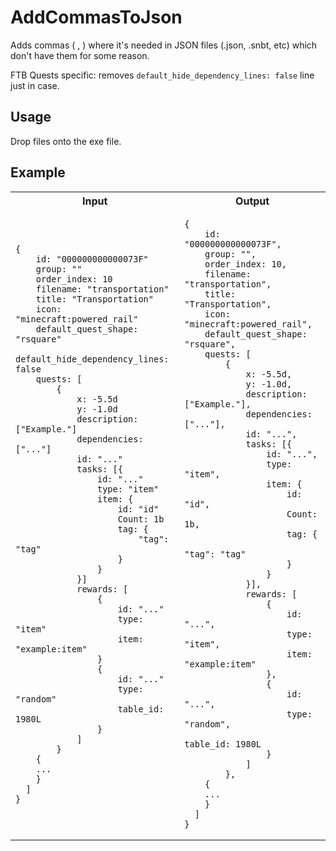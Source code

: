 # AddCommasToJson
Adds commas ( , ) where it's needed in JSON files (.json, .snbt, etc) which don't have them for some reason.

FTB Quests specific: removes `default_hide_dependency_lines: false` line just in case.
## Usage
Drop files onto the exe file.

## Example
<table>
<tr>
<th>Input</th>
<th>Output</th>
</tr>
<tr>
<td>

```
{
	id: "000000000000073F"
	group: ""
	order_index: 10
	filename: "transportation"
	title: "Transportation"
	icon: "minecraft:powered_rail"
	default_quest_shape: "rsquare"
	default_hide_dependency_lines: false
	quests: [
		{
			x: -5.5d
			y: -1.0d
			description: ["Example."]
			dependencies: ["..."]
			id: "..."
			tasks: [{
				id: "..."
				type: "item"
				item: {
					id: "id"
					Count: 1b
					tag: {
						"tag": "tag"
					}
				}
			}]
			rewards: [
				{
					id: "..."
					type: "item"
					item: "example:item"
				}
				{
					id: "..."
					type: "random"
					table_id: 1980L
				}
			]
		}
    {
    ...
    }
  ]
}
```

</td>
<td>
  
```
{
	id: "000000000000073F",
	group: "",
	order_index: 10,
	filename: "transportation",
	title: "Transportation",
	icon: "minecraft:powered_rail",
	default_quest_shape: "rsquare",
	quests: [
		{
			x: -5.5d,
			y: -1.0d,
			description: ["Example."],
			dependencies: ["..."],
			id: "...",
			tasks: [{
				id: "...",
				type: "item",
				item: {
					id: "id",
					Count: 1b,
					tag: {
						"tag": "tag"
					}
				}
			}],
			rewards: [
				{
					id: "...",
					type: "item",
					item: "example:item"
				},
				{
					id: "...",
					type: "random",
					table_id: 1980L
				}
			]
		},
    {
    ...
    }
  ]  
}
```
  
</td>
</tr>
</table>
